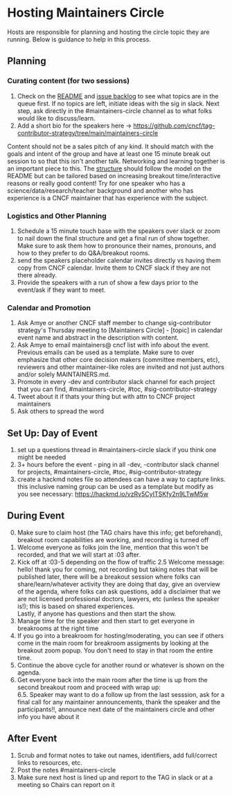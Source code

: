 # Hosting Maintainers Circle

Hosts are responsible for planning and hosting the circle topic they are
running. Below is guidance to help in this process. 

## Planning

### Curating content (for two sessions)
1. Check on the [README] and [issue backlog] to see what topics are in the queue
 first. If no topics are left, initiate ideas with the sig in slack. Next step, 
 ask directly in the #maintainers-circle channel as to what folks would like to 
 discuss/learn.
 2. Add a short bio for the speakers here -> https://github.com/cncf/tag-contributor-strategy/tree/main/maintainers-circle 

Content should not be a sales pitch of any kind. It should match with the goals
and intent of the group and have at least one 15 minute break out session to so
that this isn't another talk. Networking and learning together is an important 
piece to this. 
The [structure] should follow the model on the README but can be tailored based
on increasing breakout time/interactive reasons or really good content! 
Try for one speaker who has a science/data/research/teacher background and another who has experience
is a CNCF maintainer that has experience with the subject. 

### Logistics and Other Planning 
1. Schedule a 15 minute touch base with the speakers over slack or zoom to nail
down the final structure and get a final run of show together.  Make sure to ask them how to pronounce their names, pronouns, and how to they prefer to do Q&A/breakout rooms.
2. send the speakers placeholder calendar invites directly vs having them copy
from CNCF calendar. Invite them to CNCF slack if they are not there already.
3. Provide the speakers with a run of show a few days prior to the event/ask if 
they want to meet. 

### Calendar and Promotion 
1. Ask Amye or another CNCF staff member to change sig-contributor strategy's
Thursday meeting to [Maintainers Circle] - [topic] in calendar event name and abstract in the description
with content. 
2. Ask Amye to email maintainers@ cncf list with info about the event. Previous
emails can be used as a template. Make sure to over emphasize that other core
decision makers (committee members, etc), reviewers and other maintainer-like
roles are invited and not just authors and/or solely MAINTAINERS.md. 
3. Promote in every -dev and contributor slack channel for each project that you 
can find, #maintainers-circle, #toc, #sig-contributor-strategy
4. Tweet about it if thats your thing but with attn to CNCF project maintainers
5. Ask others to spread the word

## Set Up: Day of Event
1. set up a questions thread in #maintainers-circle slack if you think one might
be needed
2. 3+ hours before the event - ping in all -dev, -contributor slack channel for
projects, #maintainers-circle, #toc, #sig-contributor-strategy 
3. create a hackmd notes file so attendees can have a way to capture links. this inclusive naming group can be used as a template but modify as you see necessary: https://hackmd.io/vzRv5CyITSKfy2n9LTwM5w 

## During Event 
0. Make sure to claim host (the TAG chairs have this info; get beforehand), breakout room capabilities are working, and 
recording is turned off 
1. Welcome everyone as folks join the line, mention that this won't be recorded,
and that we will start at :03 after. 
2. Kick off at :03-5 depending on the flow of traffic
2.5 Welcome message: hello! thank you for coming, 
not recording but taking notes that will be published later, 
there will be a breakout session where folks can share/learn/whatever activity 
they are doing that day, 
give an overview of the agenda, 
where folks can ask questions, 
add a disclaimer that we are not licensed professional doctors, lawyers, etc 
(unless the speaker is!); this is based on shared experiences.  
Lastly, if anyone has questions and then start the show.
3. Manage time for the speaker and then start to  get everyone in breakrooms at 
the right time
4. If you go into a breakroom for hosting/moderating, you can see if others come
in the main room for breakroom assigments by looking at the breakout zoom popup.
You don't need to stay in that room the entire time. 
5. Continue the above cycle for another round or whatever is shown on the agenda.
6. Get everyone back into the main room after the time is up from the second
breakout room and proceed with wrap up:  
6.5. Speaker may want to do a follow up from the last sesssion, ask for a final
call for any maintainer announcements, thank the speaker and the participants!!,
announce next date of the maintainers circle and other info you have about it


 ## After Event
1. Scrub and format notes to take out names, identifiers, add full/correct links to resources, etc. 
2. Post the notes #maintainers-circle
3. Make sure next host is lined up and report to the TAG in slack or at a meeting so Chairs can report on it

[README]: /README.md
[issue backlog]: https://github.com/cncf/sig-contributor-strategy/issues
[structure]: https://github.com/cncf/sig-contributor-strategy/blob/master/maintainers-circle/README.md#general-circle-structure
